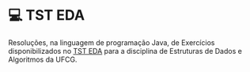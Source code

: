 # 💻 TST EDA

Resoluções, na linguagem de programação Java, de Exercícios disponibilizados no [TST EDA](http://tst-eda.splab.ufcg.edu.br) para a disciplina de Estruturas de Dados e Algoritmos da UFCG.